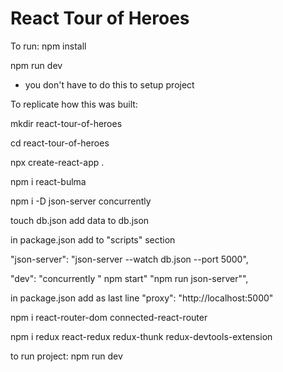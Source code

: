# React Tour of Heroes

To run:
npm install

npm run dev

* you don't have to do this to setup project

To replicate how this was built:

mkdir react-tour-of-heroes

cd react-tour-of-heroes

npx create-react-app .

npm i react-bulma

npm i -D json-server concurrently

touch db.json
add data to db.json

in package.json add to "scripts" section

"json-server": "json-server --watch db.json --port 5000",

"dev": "concurrently \" npm start\" \"npm run json-server\"",

in package.json add as last line
"proxy": "http://localhost:5000"

npm i react-router-dom connected-react-router

npm i redux react-redux redux-thunk redux-devtools-extension

to run project: npm run dev